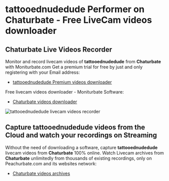# tattooednudedude Performer on Chaturbate - Free LiveCam videos downloader

## Chaturbate Live Videos Recorder

Monitor and record livecam videos of **tattooednudedude** from **Chaturbate** with Moniturbate.com
Get a premium trial for free by just and only registering with your Email address:
* [tattooednudedude Premium videos downloader](https://moniturbate.com/request-demo-licence-key.html)

Free livecam videos downloader - Moniturbate Software:
* [Chaturbate videos downloader](https://moniturbate.com/moniturbate-download-software.html)

![tattooednudedude livecam videos recorder](https://peachurnet.com/templates/moniturbate-software.png)


## Capture tattooednudedude videos from the Cloud and watch your recordings on Streaming

Without the need of downloading a software, capture **tattooednudedude** livecam videos from **Chaturbate** 100% online.
Watch Livecam archives from **Chaturbate** unlimitedly from thousands of existing recordings, only on Peachurbate.com and its websites network:
* [Chaturbate videos archives](https://peachurnet.com/)